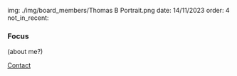 img: ./img/board_members/Thomas B Portrait.png
date: 14/11/2023
order: 4
not_in_recent:

### Focus

(about me?)

<a href=".">Contact</a>